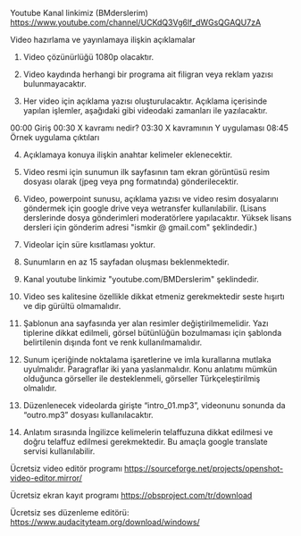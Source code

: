 Youtube Kanal linkimiz (BMderslerim)
https://www.youtube.com/channel/UCKdQ3Vg6lf_dWGsQGAQU7zA

Video hazırlama ve yayınlamaya ilişkin açıklamalar

1. Video çözünürlüğü 1080p olacaktır.

2. Video kaydında herhangi bir programa ait filigran veya reklam yazısı bulunmayacaktır.

3. Her video için açıklama yazısı oluşturulacaktır. Açıklama içerisinde yapılan işlemler, aşağıdaki gibi videodaki zamanları ile yazılacaktır.

00:00 Giriş
00:30 X kavramı nedir?
03:30 X kavramının Y uygulaması
08:45 Örnek uygulama çıktıları

4.  Açıklamaya konuya ilişkin anahtar kelimeler eklenecektir.

5.  Video resmi için sunumun ilk sayfasının tam ekran görüntüsü resim dosyası olarak (jpeg veya png formatında) gönderilecektir.

6.  Video, powerpoint sunusu, açıklama yazısı ve video resim dosyalarını göndermek için google drive veya wetransfer kullanılabilir. (Lisans derslerinde dosya gönderimleri moderatörlere yapılacaktır. Yüksek lisans dersleri için gönderim adresi "ismkir @ gmail.com" şeklindedir.) 

7.  Videolar için süre kısıtlaması yoktur.

8.  Sunumların en az 15 sayfadan oluşması beklenmektedir.

9.  Kanal youtube linkimiz "youtube.com/BMDerslerim" şeklindedir.

10. Video ses kalitesine özellikle dikkat etmeniz gerekmektedir seste hışırtı ve dip gürültü olmamalıdır.

11. Şablonun ana sayfasında yer alan resimler değiştirilmemelidir. Yazı tiplerine dikkat edilmeli, görsel bütünlüğün bozulmaması için şablonda belirtilenin dışında font ve renk kullanılmamalıdır.

12. Sunum içeriğinde noktalama işaretlerine ve imla kurallarına mutlaka uyulmalıdır. Paragraflar iki yana yaslanmalıdır. Konu anlatımı mümkün olduğunca görseller ile desteklenmeli, görseller Türkçeleştirilmiş olmalıdır.

13. Düzenlenecek videolarda girişte “intro_01.mp3”, videonunu sonunda da “outro.mp3” dosyası kullanılacaktır.

14. Anlatım sırasında İngilizce kelimelerin telaffuzuna dikkat edilmesi ve doğru telaffuz edilmesi gerekmektedir. Bu amaçla google translate servisi kullanılabilir.

Ücretsiz video editör programı
https://sourceforge.net/projects/openshot-video-editor.mirror/

Ücretsiz ekran kayıt programı
https://obsproject.com/tr/download

Ücretsiz ses düzenleme editörü:
https://www.audacityteam.org/download/windows/
